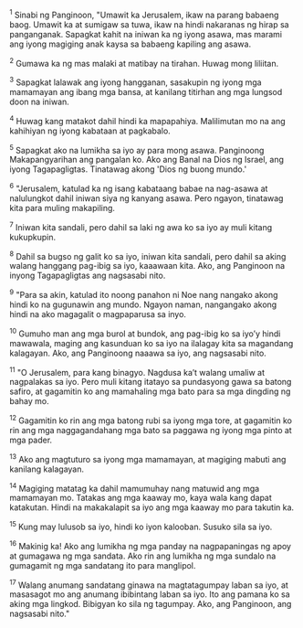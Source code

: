 <sup>1</sup>
Sinabi ng Panginoon, "Umawit ka Jerusalem, ikaw na parang babaeng baog. Umawit ka at sumigaw sa tuwa, ikaw na hindi nakaranas ng hirap sa panganganak. Sapagkat kahit na iniwan ka ng iyong asawa, mas marami ang iyong magiging anak kaysa sa babaeng kapiling ang asawa. 

<sup>2</sup>
Gumawa ka ng mas malaki at matibay na tirahan. Huwag mong liliitan. 

<sup>3</sup>
Sapagkat lalawak ang iyong hangganan, sasakupin ng iyong mga mamamayan ang ibang mga bansa, at kanilang titirhan ang mga lungsod doon na iniwan. 

<sup>4</sup>
Huwag kang matakot dahil hindi ka mapapahiya. Malilimutan mo na ang kahihiyan ng iyong kabataan at pagkabalo. 

<sup>5</sup>
Sapagkat ako na lumikha sa iyo ay para mong asawa. Panginoong Makapangyarihan ang pangalan ko. Ako ang Banal na Dios ng Israel, ang iyong Tagapagligtas. Tinatawag akong 'Dios ng buong mundo.' 

<sup>6</sup>
"Jerusalem, katulad ka ng isang kabataang babae na nag-asawa at nalulungkot dahil iniwan siya ng kanyang asawa. Pero ngayon, tinatawag kita para muling makapiling. 

<sup>7</sup>
Iniwan kita sandali, pero dahil sa laki ng awa ko sa iyo ay muli kitang kukupkupin. 

<sup>8</sup>
Dahil sa bugso ng galit ko sa iyo, iniwan kita sandali, pero dahil sa aking walang hanggang pag-ibig sa iyo, kaaawaan kita. Ako, ang Panginoon na inyong Tagapagligtas ang nagsasabi nito. 

<sup>9</sup>
"Para sa akin, katulad ito noong panahon ni Noe nang nangako akong hindi ko na gugunawin ang mundo. Ngayon naman, nangangako akong hindi na ako magagalit o magpaparusa sa inyo. 

<sup>10</sup>
Gumuho man ang mga burol at bundok, ang pag-ibig ko sa iyoʼy hindi mawawala, maging ang kasunduan ko sa iyo na ilalagay kita sa magandang kalagayan. Ako, ang Panginoong naaawa sa iyo, ang nagsasabi nito. 

<sup>11</sup>
"O Jerusalem, para kang binagyo. Nagdusa kaʼt walang umaliw at nagpalakas sa iyo. Pero muli kitang itatayo sa pundasyong gawa sa batong safiro, at gagamitin ko ang mamahaling mga bato para sa mga dingding ng bahay mo. 

<sup>12</sup>
Gagamitin ko rin ang mga batong rubi sa iyong mga tore, at gagamitin ko rin ang mga naggagandahang mga bato sa paggawa ng iyong mga pinto at mga pader. 

<sup>13</sup>
Ako ang magtuturo sa iyong mga mamamayan, at magiging mabuti ang kanilang kalagayan. 

<sup>14</sup>
Magiging matatag ka dahil mamumuhay nang matuwid ang mga mamamayan mo. Tatakas ang mga kaaway mo, kaya wala kang dapat katakutan. Hindi na makakalapit sa iyo ang mga kaaway mo para takutin ka. 

<sup>15</sup>
Kung may lulusob sa iyo, hindi ko iyon kalooban. Susuko sila sa iyo. 

<sup>16</sup>
Makinig ka! Ako ang lumikha ng mga panday na nagpapaningas ng apoy at gumagawa ng mga sandata. Ako rin ang lumikha ng mga sundalo na gumagamit ng mga sandatang ito para manglipol. 

<sup>17</sup>
Walang anumang sandatang ginawa na magtatagumpay laban sa iyo, at masasagot mo ang anumang ibibintang laban sa iyo. Ito ang pamana ko sa aking mga lingkod. Bibigyan ko sila ng tagumpay. Ako, ang Panginoon, ang nagsasabi nito."